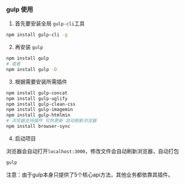### gulp 使用

1. 首先要安装全局 `gulp-cli`工具
```bash
npm install gulp-cli -g
```

2. 再安装 `gulp`

```bash
npm install gulp
# 或者
npm install gulp -D
```

3. 根据需要安装所需插件

```bash
npm install gulp-concat
npm install gulp-uglify
npm install gulp-clean-css
npm install gulp-imagemin
npm install gulp-htmlmin
# 浏览器支持插件 可热更新 自动刷新浏览器
npm install browser-sync
```

4. 启动项目

浏览器会自动打开`localhost:3000`，修改文件会自动刷新浏览器，自动打包

```bash
gulp
```


注意：由于gulp本身只提供了5个核心api方法，其他业务都依靠其插件。